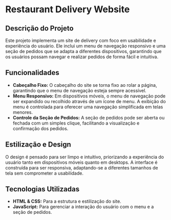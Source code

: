 # Restaurant Delivery Website

## Descrição do Projeto

Este projeto implementa um site de delivery com foco em usabilidade e experiência do usuário. Ele inclui um menu de navegação responsivo e uma seção de pedidos que se adapta a diferentes dispositivos, garantindo que os usuários possam navegar e realizar pedidos de forma fácil e intuitiva.

## Funcionalidades

- **Cabeçalho Fixo:** O cabeçalho do site se torna fixo ao rolar a página, garantindo que o menu de navegação esteja sempre acessível.
- **Menu Responsivo:** Em dispositivos móveis, o menu de navegação pode ser expandido ou recolhido através de um ícone de menu. A exibição do menu é controlada para oferecer uma navegação simplificada em telas menores.
- **Controle da Seção de Pedidos:** A seção de pedidos pode ser aberta ou fechada com um simples clique, facilitando a visualização e confirmação dos pedidos.

## Estilização e Design

O design é pensado para ser limpo e intuitivo, priorizando a experiência do usuário tanto em dispositivos móveis quanto em desktops. A interface é construída para ser responsiva, adaptando-se a diferentes tamanhos de tela sem comprometer a usabilidade.

## Tecnologias Utilizadas

- **HTML & CSS:** Para a estrutura e estilização do site.
- **JavaScript:** Para gerenciar a interação do usuário com o menu e a seção de pedidos.
